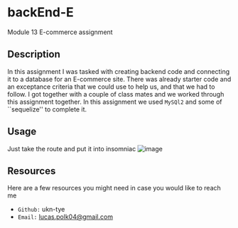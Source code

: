 # backEnd-E
Module 13 E-commerce assignment

## Description 
In this assignment I was tasked with creating backend code and connecting it to a database for an E-commerce site. There was already starter code and an exceptance criteria that we could use to help us, and that we had to follow. I got together with a couple of class mates and we worked through this assignment together. In this assignment we used ``MySQl2`` and some of ``sequelize'' to complete it.

## Usage 
Just take the route and put it into insomniac 
![image](https://user-images.githubusercontent.com/107882232/198103516-3e9dcfeb-c4eb-4ca6-a342-b25575b4778c.png)

## Resources 
Here are a few resources you might need in case you would like to reach me
* ``Github:`` ukn-tye
* ``Email:`` lucas.polk04@gmail.com
